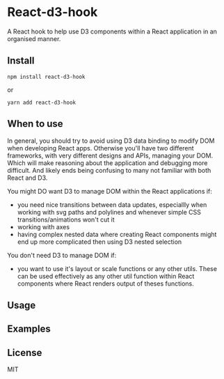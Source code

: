 # React-d3-hook

A React hook to help use D3 components within a React application in an organised manner.

## Install

```
npm install react-d3-hook
```

or

```
yarn add react-d3-hook
```

## When to use 

In general, you should try to avoid using D3 data binding to modify DOM when developing React apps. Otherwise you'll have two different frameworks, with very different designs and APIs, managing your DOM. Which will make reasoning about the application and debugging more difficult. And likely ends being confusing to many not familiar with both React and D3.

You might DO want D3 to manage DOM within the React applications if:

- you need nice transitions between data updates, especiallly when working with svg paths and polylines and whenever simple CSS transitions/animations won't cut it
- working with axes
- having complex nested data where creating React components might end up more complicated then using D3 nested selection 

You don't need D3 to manage DOM if:

- you want to use it's layout or scale functions or any other utils. These can be used effectively as any other util function within React components where React renders output of theses functions.

## Usage


## Examples

## License

MIT
